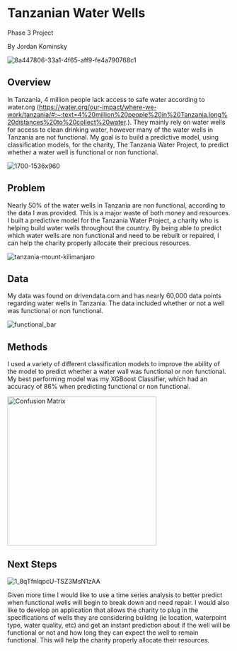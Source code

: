 # Tanzanian Water Wells
Phase 3 Project

By Jordan Kominsky

![8a447806-33a1-4f65-aff9-fe4a790768c1](https://user-images.githubusercontent.com/100230332/164601615-ea646516-98e6-4d53-995d-525eb970f4f7.jpeg)

## Overview
In Tanzania, 4 million people lack access to safe water according to water.org (https://water.org/our-impact/where-we-work/tanzania/#:~:text=4%20million%20people%20in%20Tanzania,long%20distances%20to%20collect%20water.).  They mainly rely on water wells for access to clean drinking water, however many of the water wells in Tanzania are not functional.  My goal is to build a predictive model, using classification models, for the charity, The Tanzania Water Project, to predict whether a water well is functional or non functional.

![1700-1536x960](https://user-images.githubusercontent.com/100230332/164609235-dd4eb5f6-13d4-452f-9c42-8086a0957944.jpg)

## Problem
Nearly 50% of the water wells in Tanzania are non functional, according to the data I was provided. This is a major waste of both money and resources.  I built a predictive model for the Tanzania Water Project, a charity who is helping build water wells throughout the country.  By being able to predict which water wells are non functional and need to be rebuilt or repaired, I can help the charity properly allocate their precious resources.

![tanzania-mount-kilimanjaro](https://user-images.githubusercontent.com/100230332/164615946-3aea9aef-8fcf-48c1-bd41-5138e1e65b6b.jpeg)

## Data
My data was found on drivendata.com and has nearly 60,000 data points regarding water wells in Tanzania.  The data included whether or not a well was functional or non functional. 

![functional_bar](https://user-images.githubusercontent.com/100230332/164612880-99a5705d-f86d-4f0f-960e-ac591d36dfdc.jpeg)

## Methods
I used a variety of different classification models to improve the ability of the model to predict whether a water wall was functional or non functional.  My best performing model was my XGBoost Classifier, which had an accuracy of 86% when predicting functional or non functional.

<img width="337" alt="Confusion Matrix" src="https://user-images.githubusercontent.com/100230332/164613799-d6e0a7a0-f7a6-4ee8-a157-070eef0a944d.png">

## Next Steps

![1_8qTfnlqpcU-TSZ3MsN1zAA](https://user-images.githubusercontent.com/100230332/164614263-d33bc7e8-b8b4-4fe8-ac90-26df68641b5c.jpg)

Given more time I would like to use a time series analysis to better predict when functional wells will begin to break down and need repair.  I would also like to develop an application that allows the charity to plug in the specifications of wells they are considering buildng (ie location, waterpoint type, water quality, etc) and get an instant prediction about if the well will be functional or not and how long they can expect the well to remain functional.  This will help the charity properly allocate their resources.

